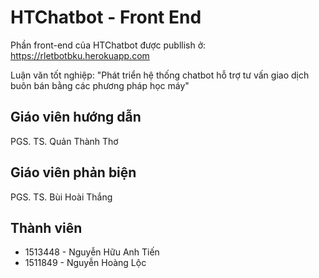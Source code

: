 # HTChatbot - Front End

Phần front-end của HTChatbot được publlish ở: https://rletbotbku.herokuapp.com 

Luận văn tốt nghiệp: "Phát triển hệ thống chatbot hỗ trợ tư vấn giao dịch buôn bán bằng các phương pháp học máy"

## Giáo viên hướng dẫn
PGS. TS. Quản Thành Thơ
## Giáo viên phản biện
PGS. TS. Bùi Hoài Thắng
## Thành viên
* 1513448 - Nguyễn Hữu Anh Tiến
* 1511849 - Nguyễn Hoàng Lộc